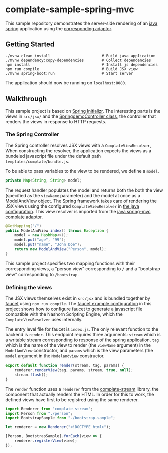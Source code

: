 # complate-sample-spring-mvc

 This sample repository demonstrates the server-side rendering of an
[java spring](https://spring.io) application using the
[corresponding adaptor](https://github.com/complate/complate-spring-mvc).

## Getting Started

```shell script
./mvnw clean install                       # Build java application
./mvnw dependency:copy-dependencies        # Collect dependencies
npm install                                # Install js dependencies
npm run compile                            # Build JSX view
./mvnw spring-boot:run                     # Start server
```

The application should now be running on `localhost:8080`.

## Walkthrough

This sample project is based on [Spring Initializr](https://start.spring.io/).
The interesting parts is the views in `src/jsx/` and the
[SpringdemoController class](src/main/java/com/github/complate/springdemo/SpringDemoController.java),
the controller that renders the views in response to HTTP requests.

### The Spring Controller

The Spring controller resolves JSX views with a `ComplateViewResolver`,  When constructing the resolver, the application expects the views as a bundeled javascript file under the default path `templates/complate/bundle.js`.

To be able to pass variables to the view to be rendered, we define a `model`.

```java
private Map<String, String> model;
```

The request handler populates the model and returns both the both the view
(specified as the `viewName` parameter) and the model at once as a ModelAndView
object. The Spring framework takes care of rendering the JSX views using the
configured `ComplateViewResolver` in [the java configuration](src/main/java/com/github/complate/springdemo/SpringdemoConfiguration.java).
This view resolver is imported from the [java spring-mvc complate
adaptor](https://github.com/complate/complate-spring-mvc).

```java
@GetMapping("/")
public ModelAndView index() throws Exception {
    model = new HashMap<>();
    model.put("age", "99");
    model.put("name", "John Doe");
    return new ModelAndView("Person", model);
}
```

This sample project specifies two mapping functions with their corresponding
views, a "person view" corresponding to `/` and a "bootstrap view"
corresponding to `/bootstrap`.

### Defining the views

The JSX views themselves exist in `src/jsx` and is bundled together by
 [faucet](http://faucet-pipeline.org) using `npm run compile`. The [faucet
 example configuration](faucet.config.js) in this project shows how to configure
 faucet to generate a javascript file compatible with the Nashorn Scripting
 Engine, which the `ComplateViewResolver` uses internally.

The entry level file for faucet is `index.js`. The only relevant function to the
backend is `render`. This endpoint requires three arguments: `stream` which is a
writable stream corresponding to response of the spring application, `tag` which
is the name of the view to render (the `viewName` argument) in the
`ModelAndView` constructor, and `params` which is the view parameters (the
`model` argument in the `Modelandview` constructor.

```javascript
export default function render(stream, tag, params) {
    renderer.renderView(tag, params, stream, true, null);
    stream.flush();
}
```

The `render` function uses a `renderer` from the
[complate-stream](https://github.com/complate/complate-stream) library, the
component that actually renders the HTML. In order for this to work, the defined
views have first to be registred using the same renderer.

```javascript
import Renderer from "complate-stream";
import Person from "./person";
import BootstrapSample from "./bootstrap-sample";

let renderer = new Renderer("<!DOCTYPE html>");

[Person, BootstrapSample].forEach(view => {
	renderer.registerView(view);
});
```
